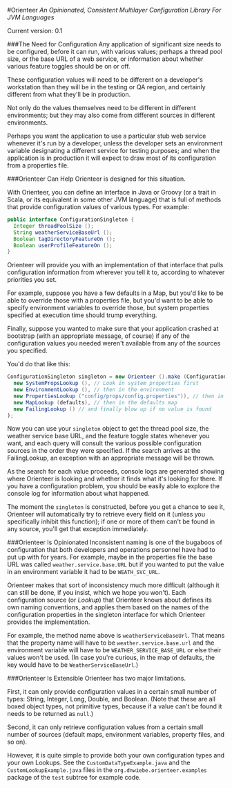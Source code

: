 #Orienteer
_An Opinionated, Consistent Multilayer Configuration Library_
_For JVM Languages_

Current version: 0.1

###The Need for Configuration
Any application of significant size needs to be configured,
before it can run, with various values; perhaps a thread pool
size, or the base URL of a web service, or information about
whether various feature toggles should be on or off.

These configuration values will need to be different on a
developer's workstation than they will be in the testing or
QA region, and certainly different from what they'll be in
production.

Not only do the values themselves need to be different in
different environments; but they may also come from different
sources in different environments.

Perhaps you want the
application to use a particular stub web service whenever
it's run by a developer, unless the developer sets an
environment variable designating a different service for
testing purposes; and when the application is in production
it will expect to draw most of its configuration from a
properties file.

###Orienteer Can Help
Orienteer is designed for this situation.

With Orienteer, you can define an interface in Java or
Groovy (or a trait in Scala, or its equivalent in some other
JVM language) that is full of methods that provide
configuration values of various types. For example:

```java
public interface ConfigurationSingleton {
  Integer threadPoolSize ();
  String weatherServiceBaseUrl ();
  Boolean tagDirectoryFeatureOn ();
  Boolean userProfileFeatureOn ();
}
```

Orienteer will provide you with an implementation of that
interface that pulls configuration information from wherever
you tell it to, according to whatever priorities you set.

For example, suppose you have a few defaults in a Map, but
you'd like to be able to override those with a properties file,
but you'd want to be able to specify environment variables to
override those, but system properties specified at execution
time should trump everything.

Finally, suppose you wanted to make sure that your application
crashed at bootstrap (with an appropriate message, of course)
if any of the configuration values you needed weren't
available from any of the sources you specified.

You'd do that like this:

```java
ConfigurationSingleton singleton = new Orienteer ().make (ConfigurationSingleton.class,
  new SystemPropsLookup (), // Look in system properties first
  new EnvironmentLookup (), // then in the environment
  new PropertiesLookup ("config/props/config.properties")), // then in this resource file
  new MapLookup (defaults), // then in the defaults map
  new FailingLookup () // and finally blow up if no value is found
);
```

Now you can use your ```singleton``` object to get the thread
pool size, the weather service base URL, and the feature toggle
states whenever you want, and each query will consult the
various possible configuration sources in the order they were
specified. If the search arrives at the FailingLookup, an
exception with an appropriate message will be thrown.

As the search for each value proceeds, console logs are
generated showing where Orienteer is looking and whether it
finds what it's looking for there.  If you have a configuration
problem, you should be easily able to explore the console log
for information about what happened.

The moment the ```singleton``` is constructed, before you get
a chance to see it, Orienteer will automatically try to 
retrieve every field on it (unless you specifically inhibit
this function); if one or more of them can't be found in any
source, you'll get that exception immediately.

###Orienteer Is Opinionated
Inconsistent naming is one of the bugaboos of configuration
that both developers and operations personnel have had to
put up with for years.  For example, maybe in the properties
file the base URL was called ```weather.service.base.URL```
but if you wanted to put the value in an environment variable
it had to be ```WEATH_SVC_URL```.

Orienteer makes that sort of inconsistency much more difficult
(although it can still be done, if you insist, which we hope you
won't).  Each configuration source (or _Lookup_) that Orienteer 
knows about defines its own naming conventions, and applies
them based on the names of the configuration properties in
the singleton interface for which Orienteer provides the
implementation.

For example, the method name above is ```weatherServiceBaseUrl```.
That means that the property name will have to be ```weather.service.base.url``` 
and the environment variable
will have to be ```WEATHER_SERVICE_BASE_URL``` or else their
values won't be used.  (In case you're curious, in the map
of defaults, the key would have to be ```WeatherServiceBaseUrl```.)

###Orienteer Is Extensible
Orienteer has two major limitations.

First, it can only
provide configuration values in a certain small number of
types: String, Integer, Long, Double, and Boolean. (Note
that these are all boxed object types, not primitive types,
because if a value can't be found it needs to be returned
as ```null```.)

Second, it can only retrieve configuration values from a
certain small number of sources (default maps, environment
variables, property files, and so on).

However, it is quite simple to provide both your own
configuration types and your own Lookups.  See the ```CustomDataTypeExample.java```
and the ```CustomLookupExample.java``` files in 
the ```org.dnwiebe.orienteer.examples``` package of 
the ```test``` subtree for example code.
